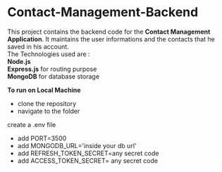 # Contact-Management-Backend

This project contains the backend code for the **Contact Management Application**. It maintains the user informations and the contacts that he saved in his account.
<br/>
The Technologies used are : 
<br/>
**Node.js**
<br/>
**Express.js** for routing purpose
<br/>
**MongoDB** for database storage

**To run on Local Machine**
- clone the repository
- navigate to the folder

create a .env file
- add PORT=3500
- add MONGODB_URL='inside your db url'
- add REFRESH_TOKEN_SECRET=any secret code
- add ACCESS_TOKEN_SECRET= any secret code
